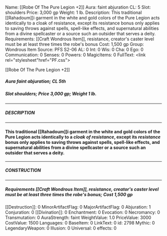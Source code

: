 Name: [[Robe Of The Pure Legion +2]]
Aura: faint abjuration
CL: 5
Slot: shoulders
Price: 3,000 gp
Weight: 1 lb.
Description: This traditional [[Rahadoum]]i garment in the white and gold colors of the Pure Legion acts identically to a cloak of resistance, except its resistance bonus only applies to saving throws against spells, spell-like effects, and supernatural abilities from a divine spellcaster or a source such an outsider that serves a deity.
Requirements: [[Craft Wondrous Item]], resistance, creator's caster level must be at least three times the robe's bonus
Cost: 1,500 gp
Group: Wondrous Item
Source: PFS S2-06
AL: 0
Int: 0
Wis: 0
Cha: 0
Ego: 0
Communication: 0
Senses: 0
Powers: 0
MagicItems: 0
FullText: <link rel="stylesheet"href="PF.css"><div class="heading"><p class="alignleft">[[Robe Of The Pure Legion +2]]</p><div style="clear: both;"></div></div><div><h5><b>Aura </b>faint abjuration; <b>CL </b>5th</h5><h5><b>Slot </b>shoulders; <b>Price </b>3,000 gp; <b>Weight </b>1 lb.</h5></div><hr/><div><h5><b>DESCRIPTION</b></h5></div><hr/><div><h4><p>This traditional [[Rahadoum]]i garment in the white and gold colors of the Pure Legion acts identically to a <i>cloak of <i>resistance</i></i>, except its <i>resistance</i> bonus only applies to saving throws against spells, spell-like effects, and supernatural abilities from a divine spellcaster or a source such an outsider that serves a deity.</p></h4></div><hr/><div><h5><b>CONSTRUCTION</b></h5></div><hr/><div><h5><b>Requirements </b>[[Craft Wondrous Item]], <i>resistance</i>, creator's caster level must be at least three times the robe's bonus; <b>Cost </b>1,500 gp</h5></div>
[[Destruction]]: 0
MinorArtifactFlag: 0
MajorArtifactFlag: 0
Abjuration: 1
Conjuration: 0
[[Divination]]: 0
Enchantment: 0
Evocation: 0
Necromancy: 0
Transmutation: 0
AuraStrength: faint
WeightValue: 1.0
PriceValue: 3000
CostValue: 1500
Languages: 0
BaseItem: 0
LinkText: 0
id: 2798
Mythic: 0
LegendaryWeapon: 0
Illusion: 0
Universal: 0
effects: 0

